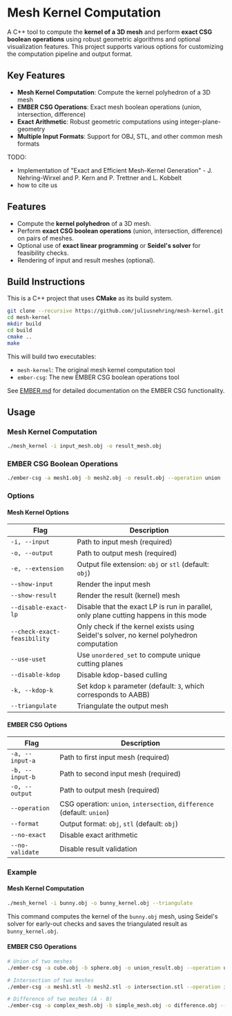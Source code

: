 # Mesh Kernel Computation

A C++ tool to compute the **kernel of a 3D mesh** and perform **exact CSG boolean operations** using robust geometric algorithms and optional visualization features. This project supports various options for customizing the computation pipeline and output format.

## Key Features

* **Mesh Kernel Computation**: Compute the kernel polyhedron of a 3D mesh
* **EMBER CSG Operations**: Exact mesh boolean operations (union, intersection, difference)
* **Exact Arithmetic**: Robust geometric computations using integer-plane-geometry
* **Multiple Input Formats**: Support for OBJ, STL, and other common mesh formats

TODO:
- Implementation of "Exact and Efficient Mesh-Kernel Generation" - J. Nehring-Wirxel and P. Kern and P. Trettner and L. Kobbelt
- how to cite us

## Features

* Compute the **kernel polyhedron** of a 3D mesh.
* Perform **exact CSG boolean operations** (union, intersection, difference) on pairs of meshes.
* Optional use of **exact linear programming** or **Seidel's solver** for feasibility checks.
* Rendering of input and result meshes (optional).

## Build Instructions

This is a C++ project that uses **CMake** as its build system.

```bash
git clone --recursive https://github.com/juliusnehring/mesh-kernel.git
cd mesh-kernel
mkdir build
cd build
cmake ..
make
```

This will build two executables:
- `mesh-kernel`: The original mesh kernel computation tool
- `ember-csg`: The new EMBER CSG boolean operations tool

See [EMBER.md](EMBER.md) for detailed documentation on the EMBER CSG functionality.

## Usage

### Mesh Kernel Computation

```bash
./mesh_kernel -i input_mesh.obj -o result_mesh.obj
```

### EMBER CSG Boolean Operations

```bash
./ember-csg -a mesh1.obj -b mesh2.obj -o result.obj --operation union
```

### Options

#### Mesh Kernel Options

| Flag                        | Description                                                                             |
| --------------------------- | --------------------------------------------------------------------------------------- |
| `-i, --input`               | Path to input mesh (required)                                                           |
| `-o, --output`              | Path to output mesh (required)                                                          |
| `-e, --extension`           | Output file extension: `obj` or `stl` (default: `obj`)                                  |
| `--show-input`              | Render the input mesh                                                                   |
| `--show-result`             | Render the result (kernel) mesh                                                         |
| `--disable-exact-lp`        | Disable that the exact LP is run in parallel, only plane cutting happens in this mode   |
| `--check-exact-feasibility` | Only check if the kernel exists using Seidel's solver, no kernel polyhedron computation |
| `--use-uset`                | Use `unordered_set` to compute unique cutting planes                                    |
| `--disable-kdop`            | Disable kdop-based culling                                                              |
| `-k, --kdop-k`              | Set kdop `k` parameter (default: `3`, which corresponds to AABB)                        |
| `--triangulate`             | Triangulate the output mesh                                                             |

#### EMBER CSG Options

| Flag                        | Description                                                                             |
| --------------------------- | --------------------------------------------------------------------------------------- |
| `-a, --input-a`             | Path to first input mesh (required)                                                     |
| `-b, --input-b`             | Path to second input mesh (required)                                                    |
| `-o, --output`              | Path to output mesh (required)                                                          |
| `--operation`               | CSG operation: `union`, `intersection`, `difference` (default: `union`)                 |
| `--format`                  | Output format: `obj`, `stl` (default: `obj`)                                            |
| `--no-exact`                | Disable exact arithmetic                                                                |
| `--no-validate`             | Disable result validation                                                               |

### Example

#### Mesh Kernel Computation

```bash
./mesh_kernel -i bunny.obj -o bunny_kernel.obj --triangulate
```

This command computes the kernel of the `bunny.obj` mesh, using Seidel's solver for early-out checks and saves the triangulated result as `bunny_kernel.obj`.

#### EMBER CSG Operations

```bash
# Union of two meshes
./ember-csg -a cube.obj -b sphere.obj -o union_result.obj --operation union

# Intersection of two meshes  
./ember-csg -a mesh1.stl -b mesh2.stl -o intersection.stl --operation intersection

# Difference of two meshes (A - B)
./ember-csg -a complex_mesh.obj -b simple_mesh.obj -o difference.obj --operation difference
```

<!-- ## License -->

<!-- [MIT](LICENSE) -->

<!-- --- -->
